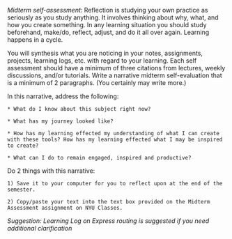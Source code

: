 
*Midterm self-assessment:*
Reflection is studying your own practice as seriously as you study anything. It involves thinking about why, what, and how you create something. In any learning situation you should study beforehand, make/do, reflect, adjust, and do it all over again. Learning happens in a cycle.

You will synthesis what you are noticing in your notes, assignments, projects, learning logs, etc. with regard to your learning. Each self assessment should have a minimum of three citations from lectures, weekly discussions, and/or tutorials. Write a narrative midterm self-evaluation that is a minimum of 2 paragraphs. (You certainly may write more.)

In this narrative, address the following:

    * What do I know about this subject right now?

    * What has my journey looked like?

    * How has my learning effected my understanding of what I can create with these tools? How has my learning effected what I may be inspired to create?
    
    * What can I do to remain engaged, inspired and productive?
    
Do 2 things with this narrative:
    
    1) Save it to your computer for you to reflect upon at the end of the semester.
    
    2) Copy/paste your text into the text box provided on the Midterm Assessment assignment on NYU Classes.
    

*Suggestion: Learning Log on Express routing is suggested if you need additional clarification*
